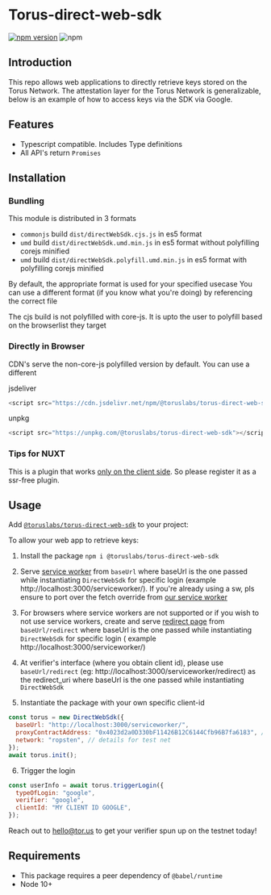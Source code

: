# Torus-direct-web-sdk

[![npm version](https://badge.fury.io/js/%40toruslabs%2Ftorus-direct-web-sdk.svg)](https://badge.fury.io/js/%40toruslabs%2Ftorus-direct-web-sdk)
![npm](https://img.shields.io/npm/dw/@toruslabs/torus-direct-web-sdk)

## Introduction

This repo allows web applications to directly retrieve keys stored on the Torus Network. The attestation layer for the Torus Network is generalizable, below is an example of how to access keys via the SDK via Google.

## Features

- Typescript compatible. Includes Type definitions
- All API's return `Promises`

## Installation

### Bundling

This module is distributed in 3 formats

- `commonjs` build `dist/directWebSdk.cjs.js` in es5 format
- `umd` build `dist/directWebSdk.umd.min.js` in es5 format without polyfilling corejs minified
- `umd` build `dist/directWebSdk.polyfill.umd.min.js` in es5 format with polyfilling corejs minified

By default, the appropriate format is used for your specified usecase
You can use a different format (if you know what you're doing) by referencing the correct file

The cjs build is not polyfilled with core-js.
It is upto the user to polyfill based on the browserlist they target

### Directly in Browser

CDN's serve the non-core-js polyfilled version by default. You can use a different

jsdeliver

```js
<script src="https://cdn.jsdelivr.net/npm/@toruslabs/torus-direct-web-sdk"></script>
```

unpkg

```js
<script src="https://unpkg.com/@toruslabs/torus-direct-web-sdk"></script>
```

### Tips for NUXT

This is a plugin that works [only on the client side](https://nuxtjs.org/guide/plugins/#client-side-only). So please register it as a ssr-free plugin.

## Usage

Add [`@toruslabs/torus-direct-web-sdk`](https://www.npmjs.com/package/@toruslabs/torus-direct-web-sdk) to your project:

To allow your web app to retrieve keys:

1. Install the package
   `npm i @toruslabs/torus-direct-web-sdk`

2. Serve [service worker](public/sw.js) from `baseUrl` where baseUrl is the one passed while instantiating `DirectWebSdk` for specific login (example http://localhost:3000/serviceworker/). If you're already using a sw, pls ensure to port over the fetch override from [our service worker](public/sw.js)

3. For browsers where service workers are not supported or if you wish to not use service workers, create and serve [redirect page](public/redirect.html) from `baseUrl/redirect` where baseUrl is the one passed while instantiating `DirectWebSdk` for specific login ( example http://localhost:3000/serviceworker/)

4. At verifier's interface (where you obtain client id), please use `baseUrl/redirect` (eg: http://localhost:3000/serviceworker/redirect) as the redirect_uri where baseUrl is the one passed while instantiating `DirectWebSdk`

5. Instantiate the package with your own specific client-id

```js
const torus = new DirectWebSdk({
  baseUrl: "http://localhost:3000/serviceworker/",
  proxyContractAddress: "0x4023d2a0D330bF11426B12C6144Cfb96B7fa6183", // details for test net
  network: "ropsten", // details for test net
});
await torus.init();
```

6. Trigger the login

```js
const userInfo = await torus.triggerLogin({
  typeOfLogin: "google",
  verifier: "google",
  clientId: "MY CLIENT ID GOOGLE",
});
```

Reach out to hello@tor.us to get your verifier spun up on the testnet today!

## Requirements

- This package requires a peer dependency of `@babel/runtime`
- Node 10+
